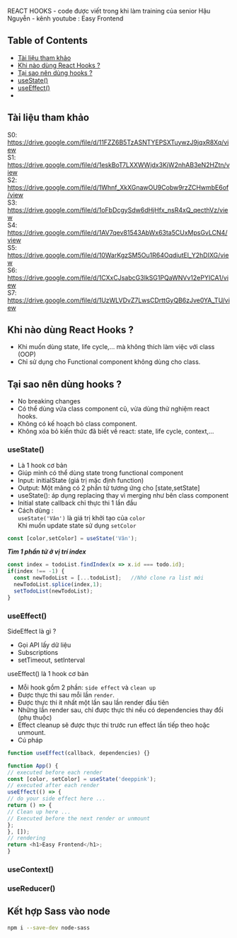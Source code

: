REACT HOOKS - code được viết trong khi làm training của senior Hậu Nguyễn - kênh youtube : Easy Frontend<br>

## Table of Contents
- [Tài liệu tham khảo](#tài-liệu-tham-khảo)
- [Khi  nào dùng React Hooks ?](#khi-nào-dùng-react-hooks-?)
- [Tại sao nên dùng hooks ?](###tại-sao-nên-dùng-hooks-?)
- [useState()](#usestate)
- [useEffect()](#useeffect)
- [](#)

## Tài liệu tham khảo
S0: https://drive.google.com/file/d/11FZZ6B5TzASNTYEPSXTuywzJ9jqxR8Xq/view <br>
S1: https://drive.google.com/file/d/1eskBoT7LXXWWjdx3KjW2nhAB3eN2HZtn/view <br>
S2: https://drive.google.com/file/d/1Whnf_XkXGnawOU9Cobw9rzZCHwmbE6of/view <br>
S3: https://drive.google.com/file/d/1oFbDcgySdw6dHjHfx_nsR4xQ_qecthVz/view <br>
S4: https://drive.google.com/file/d/1AV7qev81543AbWx63ta5CUxMpsGvLCN4/view <br>
S5: https://drive.google.com/file/d/10WarKgzSM5Ou1R64OqdiutEl_Y2hDIXG/view <br>
S6: https://drive.google.com/file/d/1CXxCJsabcG3IkSG1PQaWNVv12ePYICA1/view <br>
S7: https://drive.google.com/file/d/1UzWLVDvZ7LwsCDrttGyQB6zJve0YA_TU/view <br>


## Khi  nào dùng React Hooks ?
- Khi muốn dùng state, life cycle,... mà không thích làm việc với class (OOP)
- Chỉ sử dụng cho Functional component không dùng cho class.
## Tại sao nên dùng hooks ?
- No breaking changes
- Có thể dùng vừa class component cũ, vừa dùng thử nghiệm react hooks.
- Không có kế hoạch bỏ class component.
- Không xóa bỏ kiến thức đã  biết về react: state, life cycle, context,...
### useState()
- Là 1 hook cơ bản
- Giúp mình có thể dùng state trong functional component
- Input: initialState (giá trị mặc định function)
- Output: Một mãng có 2 phần tử tương ứng cho [state,setState]
- useState(): áp dụng replacing thay vì merging như bên class component
- Initial state callback chỉ thực thi 1 lần đầu
- Cách dùng :<br>
`useState('Vân')` là giá trị khởi tạo của `color` <br>
Khi muốn update state sử dụng `setColor`
```js
const [color,setColor] = useState('Vân');
```

***Tìm 1 phần tử ở vị trí index***
```js
const index = todoList.findIndex(x => x.id === todo.id);
if(index !== -1) {
  const newTodoList = [...todoList];   //Nhớ clone ra list mới
  newTodoList.splice(index,1);
  setTodoList(newTodoList);
}
```

### useEffect()
SideEffect là gì ?
- Gọi API lấy dữ liệu
- Subscriptions
- setTimeout, setInterval<br>

useEffect() là 1 hook cơ bản <br>
- Mỗi hook gồm 2 phần: `side effect` và `clean up`
- Được thực thi sau mỗi lần `render`.
- Được thực thi ít nhất một lần sau lần render đầu tiên
- Những lần render sau, chỉ được thực thi nếu có dependencies thay đổi (phụ thuộc)
- Effect cleanup sẽ được thực thi trước run effect lần tiếp theo hoặc unmount.
- Cú pháp
```js
function useEffect(callback, dependencies) {}
```

```js
function App() {
// executed before each render
const [color, setColor] = useState('deeppink');
// executed after each render
useEffect(() => {
// do your side effect here ...
return () => {
// Clean up here ...
// Executed before the next render or unmount
};
}, []);
// rendering
return <h1>Easy Frontend</h1>;
}
```

### useContext()
### useReducer()

## Kết hợp Sass vào node
```sh
npm i --save-dev node-sass
```